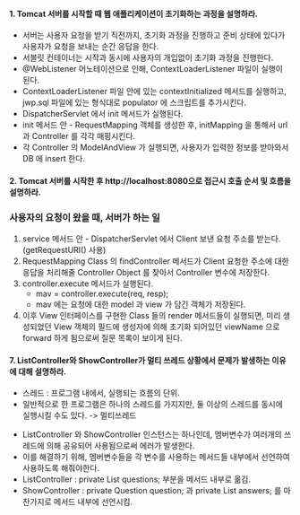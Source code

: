 #### 1. Tomcat 서버를 시작할 때 웹 애플리케이션이 초기화하는 과정을 설명하라.
* 서버는 사용자 요청을 받기 직전까지, 초기화 과정을 진행하고 준비 상태에 있다가 사용자가 요청을 보내는 순간 응답을 한다.
* 서블릿 컨테이너는 시작과 동시에 사용자의 개입없이 초기화 과정을 진행한다.
* @WebListener 어노테이션으로 인해, ContextLoaderListener 파일이 실행이 된다.
* ContextLoaderListener 파일 안에 있는 contextInitialized 메서드를 실행하고, jwp.sql 파일에 있는 형식대로 populator 에 스크립트를 추가시킨다.
* DispatcherServlet 에서 init 메서드가 실행된다.
* init 메서드 안 - RequestMapping 객체를 생성한 후, initMapping 을 통해서 url 과 Controller 를 각각 매핑시킨다.
* 각 Controller 의 ModelAndView 가 실행되면, 사용자가 입력한 정보를 받아와서 DB 에 insert 한다.


#### 2. Tomcat 서버를 시작한 후 http://localhost:8080으로 접근시 호출 순서 및 흐름을 설명하라.
### 사용자의 요청이 왔을 때, 서버가 하는 일
1. service 메서드 안 - DispatcherServlet 에서 Client 보낸 요청 주소를 받는다. (getRequestURI() 사용)
2. RequestMapping Class 의 findController 메서드가 Client 요청한 주소에 대한 응답을 처리해줄 Controller Object 를 찾아서 Controller 변수에 저장한다.
3. controller.execute 메서드가 실행된다.
	- mav = controller.execute(req, resp);
	- mav 에는 요청에 대한 model 과 view 가 담긴 객체가 저장된다.
4. 이후 View 인터페이스를 구현한 Class 들의 render 메서드들이 실행되면, 미리 생성되었던 View 객체의 필드에 생성자에 의해 초기화 되어있던 viewName 으로 forward 하게 됨으로써 질문 목록이 보이게 된다.


#### 7. ListController와 ShowController가 멀티 쓰레드 상황에서 문제가 발생하는 이유에 대해 설명하라.
* 스레드 : 프로그램 내에서, 실행되는 흐름의 단위.
* 일반적으로 한 프로그램은 하나의 스레드를 가지지만, 둘 이상의 스레드를 동시에 실행시킬 수도 있다. -> 멀티쓰레드

- ListController 와 ShowController 인스턴스는 하나인데, 멤버변수가 여러개의 쓰레드에 의해 공유되어 사용됨으로써 에러가 발생한다.
- 이를 해결하기 위해, 멤버변수들을 각 변수를 사용하는 메서드들 내부에서 선언하여 사용하도록 해줘야한다.
- ListController : private List<Question> questions; 부분을 메서드 내부로 옮김.
- ShowController : private Question question; 과 private List<Answer> answers; 를 마찬가지로 메서드 내부에 선언시킴.